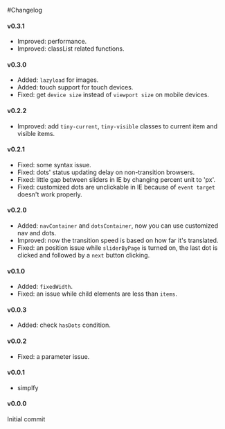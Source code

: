 #Changelog

#### v0.3.1
+ Improved: performance.
+ Improved: classList related functions.

#### v0.3.0
+ Added: `lazyload` for images.
+ Added: touch support for touch devices.
+ Fixed: get `device size` instead of `viewport size` on mobile devices.

#### v0.2.2
+ Improved: add `tiny-current`, `tiny-visible` classes to current item and visible items.

#### v0.2.1
+ Fixed: some syntax issue.
+ Fixed: dots' status updating delay on non-transition browsers.
+ Fixed: little gap between sliders in IE by changing percent unit to 'px'.
+ Fixed: customized dots are unclickable in IE because of `event target` doesn't work properly.

#### v0.2.0
+ Added: `navContainer` and `dotsContainer`, now you can use customized nav and dots.
+ Improved: now the transition speed is based on how far it's translated.
+ Fixed: an position issue while `sliderByPage` is turned on, the last dot is clicked and followed by a `next` button clicking.

#### v0.1.0
+ Added: `fixedWidth`.
+ Fixed: an issue while child elements are less than `items`.

#### v0.0.3
+ Added: check `hasDots` condition.

#### v0.0.2
+ Fixed: a parameter issue.

#### v0.0.1
+ simplfy

#### v0.0.0
Initial commit